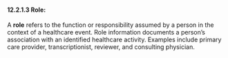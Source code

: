 #### 12.2.1.3 Role:

A **role** refers to the function or responsibility assumed by a person in the context of a healthcare event. Role information documents a person’s association with an identified healthcare activity. Examples include primary care provider, transcriptionist, reviewer, and consulting physician.

